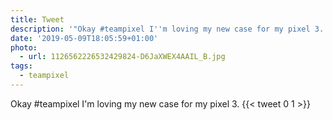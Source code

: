 ```yaml
---
title: Tweet
description: '"Okay #teampixel I''m loving my new case for my pixel 3. "'
date: '2019-05-09T18:05:59+01:00'
photo:
  - url: 1126562226532429824-D6JaXWEX4AAIL_B.jpg
tags:
  - teampixel
---
```

Okay #teampixel I'm loving my new case for my pixel 3. 
      {{< tweet 0 1 >}}
    
